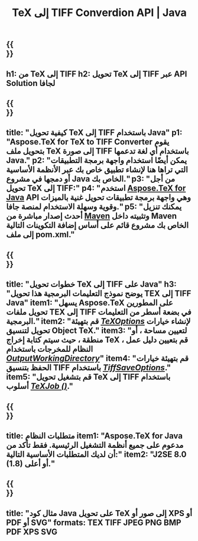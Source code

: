 ﻿---
translation: true
template: /_templates/_conversion-child-java.md
title: TeX إلى TIFF Converdion API | Java
description: وظيفة تحويل TeX إلى TIFF. قم بدمج مكتبة Java المحلية هذه في مشروعك أو استخدم التطبيقات عبر الأنظمة الأساسية لتحويل TeX إلى TIFF.
keywords: tex إلى tiff api java ، دمج tex2tiff
url: /java/conversion/tex-to-tiff/
family: tex
platformtag: java
feature: conversion
informat: TEX
outformat: TIFF
otherformats: BMP PNG JPEG XPS PDF SVG
---

{{<section banner>}}
---
h1: من TeX إلى TIFF
h2: تحويل TeX إلى TIFF عبر API Solution لجافا
---

{{<section overview>}}
---
title: "كيفية تحويل TeX إلى TIFF باستخدام Java"
p1: "Aspose.TeX for TeX to TIFF Converter يقوم بتحويل ملف TeX إلى صورة TIFF باستخدام أي لغة تدعمها Java."
p2: "يمكن أيضًا استخدام واجهة برمجة التطبيقات التي تراها هنا لإنشاء تطبيق خاص بك عبر الأنظمة الأساسية أو دمجها في مشروع Java الخاص بك."
p3: "من أجل تحويل TeX إلى TIFF:"
p4: "استخدم [Aspose.TeX for Java](https://products.aspose.com/tex/java) API وهي واجهة برمجة تطبيقات تحويل غنية بالميزات وقوية وسهلة الاستخدام لمنصة جافا."
p5: "يمكنك تنزيل أحدث إصدار مباشرة من [Maven](https://repository.aspose.com/webapp/#/artifacts/browse/tree/General/repo/com/aspose/aspose-tex) وتثبيته داخل Maven الخاص بك مشروع قائم على أساس إضافة التكوينات التالية إلى ملف pom.xml."
---

{{<section feature1>}}
---
title: "خطوات تحويل TeX إلى TIFF على Java"
h3: "يوضح نموذج التعليمات البرمجية هذا تحويل TEX إلى TIFF Java"
item1: "يسهل Aspose.TeX على المطورين تحويل ملفات TEX إلى TIFF في بضعة أسطر من التعليمات البرمجية."
item2: "قم بتهيئة [*TeXOptions*](https://reference.aspose.com/tex/java/com.aspose.tex/TeXOptions) لإنشاء خيارات تحويل لتنسيق Object TeX."
item3: "لتعيين مساحة ، أو منطقة ، حيث سيتم كتابة إخراج TeX ، قم بتعيين دليل عمل النظام للمخرجات باستخدام [*OutputWorkingDirectory*](https://reference.aspose.com/tex/java/com.aspose.tex/TeXOptions#getOutputWorkingDirectory--)"
item4: "قم بتهيئة خيارات الحفظ بتنسيق TIFF باستخدام [*TiffSaveOptions*](https://reference.aspose.com/tex/java/com.aspose.tex.rendering/TiffSaveOptions)."
item5: "قم بتشغيل تحويل TeX إلى TIFF باستخدام أسلوب [*TeXJob ()*](https://reference.aspose.com/tex/java/com.aspose.tex/TeXJob)."
---

{{<section feature2>}}
---
title: متطلبات النظام
item1: "Aspose.TeX for Java مدعوم على جميع أنظمة التشغيل الرئيسية. فقط تأكد من أن لديك المتطلبات الأساسية التالية:"
item2: "J2SE 8.0 (1.8) أو أعلى."
---

{{<section widget>}}
---
title: "مثال كود Java على تحويل TeX إلى صور أو XPS أو PDF أو SVG"
formats: TEX TIFF JPEG PNG BMP PDF XPS SVG
---